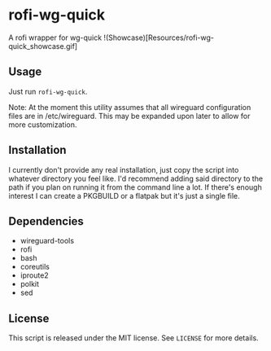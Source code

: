 # rofi-wg-quick

A rofi wrapper for wg-quick
!(Showcase)[Resources/rofi-wg-quick_showcase.gif]

## Usage
Just run `rofi-wg-quick`.

Note: At the moment this utility assumes that all wireguard configuration files are in /etc/wireguard. This may be expanded upon later to allow for more customization. 

## Installation
I currently don't provide any real installation, just copy the script into whatever directory you feel like. I'd recommend adding said directory to the path if you plan on running it from the command line a lot. If there's enough interest I can create a PKGBUILD or a flatpak but it's just a single file. 

## Dependencies
* wireguard-tools
* rofi
* bash
* coreutils
* iproute2
* polkit
* sed

## License
This script is released under the MIT license. See `LICENSE` for more details. 
